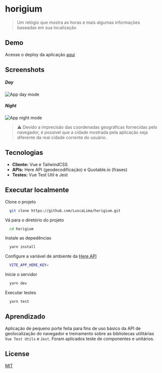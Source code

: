 # horigium

> Um relógio que mostra as horas e mais algumas informações baseadas em sua localização

## Demo

Acesse o deploy da aplicação [aqui](https://horigium.vercel.app/)

## Screenshots

##### Day

![App day mode](./screenshots/day.png)

##### Night

![App night mode](./screenshots/night.png)

> ⚠️ Devido a imprecisão das coordenadas geográficas fornecidas
> pelo navegador, é possível que a cidade mostrada pela aplicação seja
> diferente da real cidade corrente do usuário.

## Tecnologias

- **Cliente:** Vue e TailwindCSS
- **APIs:** Here API (geodecodificação) e Quotable.io (frases)
- **Testes:** Vue Test Util e Jest

## Executar localmente

Clone o projeto

```bash
  git clone https://github.com/LuscaLima/horigium.git
```

Vá para o diretório do projeto

```bash
  cd horigium
```

Instale as depedências

```bash
  yarn install
```

Configure a variável de ambiente da [Here API](https://developer.here.com/documentation/geocoding-search-api/dev_guide/index.html)

```bash
  VITE_APP_HERE_KEY=
```

Inicie o servidor

```bash
  yarn dev
```

Executar testes

```bash
  yarn test
```

## Aprendizado

Aplicação de pequeno porte feita para fins de uso básico da API de geolocalização do navegador e treinamento sobre as bibliotecas utilitárias `Vue Test Utils` e `Jest`. Foram aplicados teste de componentes e unitários.

## License

[MIT](https://choosealicense.com/licenses/mit/)
